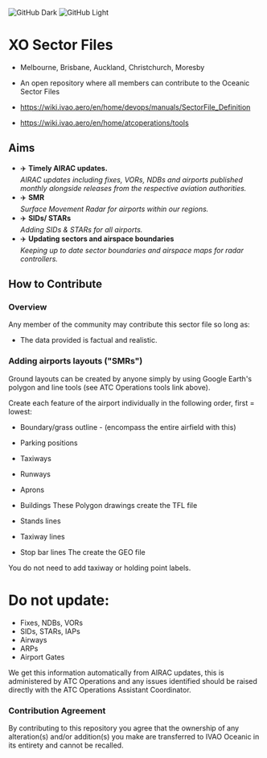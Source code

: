 ![GitHub Dark](img/logo_white.svg#gh-dark-mode-only)
![GitHub Light](img/logo_blue.svg#gh-light-mode-only)

# XO Sector Files
+ Melbourne, Brisbane, Auckland, Christchurch, Moresby
+ An open repository where all members can contribute to the Oceanic Sector Files

+ https://wiki.ivao.aero/en/home/devops/manuals/SectorFile_Definition
+ https://wiki.ivao.aero/en/home/atcoperations/tools

## Aims
+ :airplane: **Timely AIRAC updates.**  
  *AIRAC updates including fixes, VORs, NDBs and airports published monthly alongside releases from the respective aviation authorities.*
+ :airplane: **SMR**  
  *Surface Movement Radar for airports within our regions.*
+ :airplane: **SIDs/ STARs**  
  *Adding SIDs & STARs for all airports.*
+ :airplane: **Updating sectors and airspace boundaries**  
  *Keeping up to date sector boundaries and airspace maps for radar controllers.*

## How to Contribute
### Overview
Any member of the community may contribute this sector file so long as:
+ The data provided is factual and realistic.

### Adding airports layouts ("SMRs")
Ground layouts can be created by anyone simply by using Google Earth's polygon and line tools (see ATC Operations tools link above).

Create each feature of the airport individually in the following order, first = lowest:

+ Boundary/grass outline - (encompass the entire airfield with this)
+ Parking positions
+ Taxiways
+ Runways
+ Aprons
+ Buildings
These Polygon drawings create the TFL file

+ Stands lines
+ Taxiway lines
+ Stop bar lines
The create the GEO file

You do not need to add taxiway or holding point labels.

# Do not update:
+ Fixes, NDBs, VORs
+ SIDs, STARs, IAPs
+ Airways
+ ARPs
+ Airport Gates

We get this information automatically from AIRAC updates, this is administered by ATC Operations and any issues identified should be raised directly with the ATC Operations Assistant Coordinator.

### Contribution Agreement
By contributing to this repository you agree that the ownership of any alteration(s) and/or addition(s) you make are transferred to IVAO Oceanic in its entirety and cannot be recalled.
